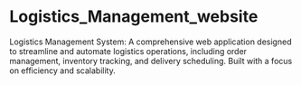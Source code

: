 # Logistics_Management_website
Logistics Management System: A comprehensive web application designed to streamline and automate logistics operations, including order management, inventory tracking, and delivery scheduling. Built with a focus on efficiency and scalability.
